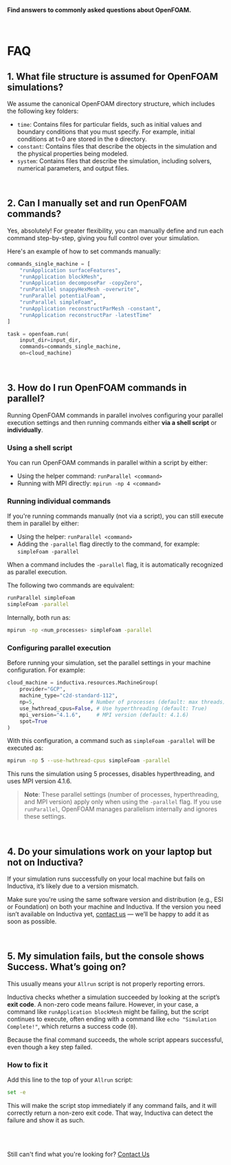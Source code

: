 **Find answers to commonly asked questions about OpenFOAM.**

<br>

# FAQ

## 1. What file structure is assumed for OpenFOAM simulations?
We assume the canonical OpenFOAM directory structure, which includes the following key folders:

- `time`: Contains files for particular fields, such as
initial values and boundary conditions that you must specify. For example, 
initial conditions at  t=0  are stored in the `0` directory.
- `constant`: Contains files that describe the objects in the simulation and the 
physical properties being modeled.
- `system`: Contains files that describe the simulation, including solvers, 
numerical parameters, and output files. 

<br>

## 2. Can I manually set and run OpenFOAM commands?
Yes, absolutely! For greater flexibility, you can manually define and run each command step-by-step, giving you full control over your simulation.

Here's an example of how to set commands manually:

```python
commands_single_machine = [
    "runApplication surfaceFeatures",
    "runApplication blockMesh",
    "runApplication decomposePar -copyZero",
    "runParallel snappyHexMesh -overwrite",
    "runParallel potentialFoam",
    "runParallel simpleFoam",
    "runApplication reconstructParMesh -constant",
    "runApplication reconstructPar -latestTime"
]

task = openfoam.run(
    input_dir=input_dir,
    commands=commands_single_machine,
    on=cloud_machine)
```

<br>

## 3. How do I run OpenFOAM commands in parallel?
Running OpenFOAM commands in parallel involves configuring your parallel execution settings and then running 
commands either **via a shell script** or **individually**.

### Using a shell script
You can run OpenFOAM commands in parallel within a script by either:

* Using the helper command: `runParallel <command>`
* Running with MPI directly: `mpirun -np 4 <command>`

### Running individual commands
If you're running commands manually (not via a script), you can still execute them in parallel by either:

* Using the helper: `runParallel <command>`
* Adding the `-parallel` flag directly to the command, for example: `simpleFoam -parallel`

When a command includes the `-parallel` flag, it is automatically recognized as parallel execution. 

The following two commands are equivalent:

```bash
runParallel simpleFoam
simpleFoam -parallel
```

Internally, both run as:

```bash
mpirun -np <num_processes> simpleFoam -parallel
```

### Configuring parallel execution
Before running your simulation, set the parallel settings in your machine configuration. For example:

```python
cloud_machine = inductiva.resources.MachineGroup(
    provider="GCP",
    machine_type="c2d-standard-112",
    np=5,                  # Number of processes (default: max threads)
    use_hwthread_cpus=False, # Use hyperthreading (default: True)
    mpi_version="4.1.6",     # MPI version (default: 4.1.6)
    spot=True
)
```

With this configuration, a command such as `simpleFoam -parallel` will be executed as:

```bash
mpirun -np 5 --use-hwthread-cpus simpleFoam -parallel
```

This runs the simulation using 5 processes, disables hyperthreading, and uses MPI version 4.1.6.

> **Note**: These parallel settings (number of processes, hyperthreading, and MPI version) apply only when using the `-parallel` flag. 
If you use `runParallel`, OpenFOAM manages parallelism internally and ignores these settings.

<br>


## 4. Do your simulations work on your laptop but not on Inductiva?

If your simulation runs successfully on your local machine but fails on Inductiva,
it’s likely due to a version mismatch.

Make sure you're using the same software version and distribution
(e.g., ESI or Foundation) on both your machine and Inductiva. If the version
you need isn’t available on Inductiva yet,
[contact us](mailto:support@inductiva.ai) — we’ll be happy to add it as soon as possible.

<br>

## 5. My simulation fails, but the console shows Success. What’s going on?

This usually means your `Allrun` script is not properly reporting errors.

Inductiva checks whether a simulation succeeded by looking at the script’s
**exit code**. A non-zero code means failure. However, in your case, a command
like `runApplication blockMesh` might be failing, but the script continues to
execute, often ending with a command like `echo "Simulation Complete!"`,
which returns a success code (`0`).

Because the final command succeeds, the whole script appears successful, even
though a key step failed.

### How to fix it

Add this line to the top of your `Allrun` script:

```bash
set -e
```

This will make the script stop immediately if any command fails, and it will
correctly return a non-zero exit code. That way, Inductiva can detect the
failure and show it as such.

<br>
<br>

Still can't find what you're looking for? [Contact Us](mailto:support@inductiva.ai)
